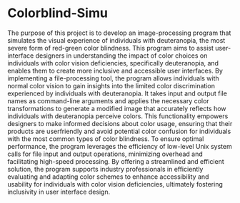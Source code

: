 # Colorblind-Simu

The purpose of this project is to develop an image-processing program that simulates the visual experience of individuals with deuteranopia, the most severe form of red-green color blindness. This program
aims to assist user-interface designers in understanding the impact of color choices on individuals with color
vision deficiencies, specifically deuteranopia, and enables them to create more inclusive and accessible user
interfaces.
By implementing a file-processing tool, the program allows individuals with normal color vision to gain
insights into the limited color discrimination experienced by individuals with deuteranopia. It takes input and
output file names as command-line arguments and applies the necessary color transformations to generate a
modified image that accurately reflects how individuals with deuteranopia perceive colors. This functionality
empowers designers to make informed decisions about color usage, ensuring that their products are userfriendly and avoid potential color confusion for individuals with the most common types of color blindness.
To ensure optimal performance, the program leverages the efficiency of low-level Unix system calls for
file input and output operations, minimizing overhead and facilitating high-speed processing. By offering a
streamlined and efficient solution, the program supports industry professionals in efficiently evaluating and
adapting color schemes to enhance accessibility and usability for individuals with color vision deficiencies,
ultimately fostering inclusivity in user interface design.

